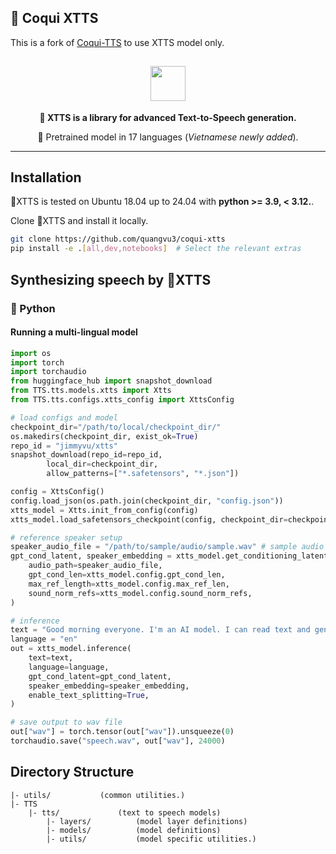 
## 🐸 Coqui XTTS
This is a fork of [Coqui-TTS](https://github.com/coqui-ai/TTS) to use XTTS model only.

<div align="center">

## <img src="https://raw.githubusercontent.com/coqui-ai/TTS/main/images/coqui-log-green-TTS.png" height="56"/>


**🐸 XTTS is a library for advanced Text-to-Speech generation.**

🚀 Pretrained model in 17 languages (*Vietnamese newly added*).

</div>

______________________________________________________________________

## Installation
🐸XTTS is tested on Ubuntu 18.04 up to 24.04 with **python >= 3.9, < 3.12.**.

Clone 🐸XTTS and install it locally.

```bash
git clone https://github.com/quangvu3/coqui-xtts
pip install -e .[all,dev,notebooks]  # Select the relevant extras
```

## Synthesizing speech by 🐸XTTS

### 🐍 Python

#### Running a multi-lingual model

```python
import os
import torch
import torchaudio
from huggingface_hub import snapshot_download
from TTS.tts.models.xtts import Xtts
from TTS.tts.configs.xtts_config import XttsConfig

# load configs and model
checkpoint_dir="/path/to/local/checkpoint_dir/"
os.makedirs(checkpoint_dir, exist_ok=True)
repo_id = "jimmyvu/xtts"
snapshot_download(repo_id=repo_id, 
        local_dir=checkpoint_dir, 
        allow_patterns=["*.safetensors", "*.json"])

config = XttsConfig()
config.load_json(os.path.join(checkpoint_dir, "config.json"))
xtts_model = Xtts.init_from_config(config)
xtts_model.load_safetensors_checkpoint(config, checkpoint_dir=checkpoint_dir)

# reference speaker setup
speaker_audio_file = "/path/to/sample/audio/sample.wav" # sample audio
gpt_cond_latent, speaker_embedding = xtts_model.get_conditioning_latents(
	audio_path=speaker_audio_file,
	gpt_cond_len=xtts_model.config.gpt_cond_len,
	max_ref_length=xtts_model.config.max_ref_len,
	sound_norm_refs=xtts_model.config.sound_norm_refs,
)

# inference
text = "Good morning everyone. I'm an AI model. I can read text and generate speech with a given voice."
language = "en"
out = xtts_model.inference(
	text=text,
	language=language,
	gpt_cond_latent=gpt_cond_latent,
	speaker_embedding=speaker_embedding,
	enable_text_splitting=True,
)

# save output to wav file
out["wav"] = torch.tensor(out["wav"]).unsqueeze(0)
torchaudio.save("speech.wav", out["wav"], 24000)
```

## Directory Structure
```
|- utils/           (common utilities.)
|- TTS
    |- tts/             (text to speech models)
        |- layers/          (model layer definitions)
        |- models/          (model definitions)
        |- utils/           (model specific utilities.)
```
